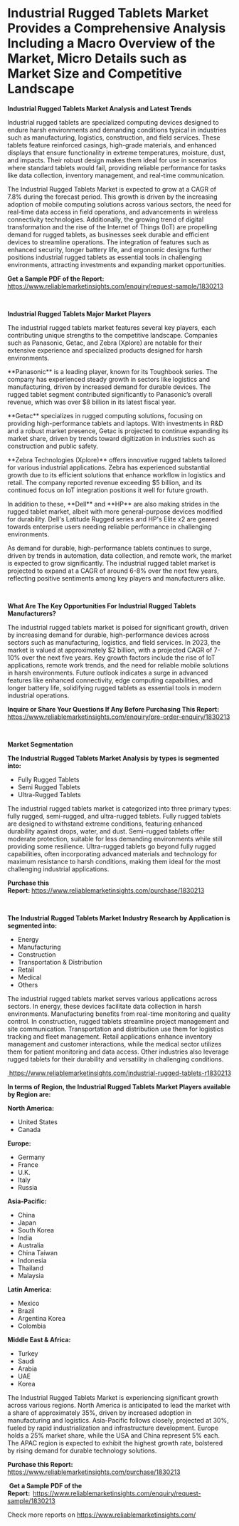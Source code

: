 <p><h1>Industrial Rugged Tablets Market Provides a Comprehensive Analysis Including a Macro Overview of the Market, Micro Details such as Market Size and Competitive Landscape</h1></p><p><strong>Industrial Rugged Tablets Market Analysis and Latest Trends</strong></p>
<p><p>Industrial rugged tablets are specialized computing devices designed to endure harsh environments and demanding conditions typical in industries such as manufacturing, logistics, construction, and field services. These tablets feature reinforced casings, high-grade materials, and enhanced displays that ensure functionality in extreme temperatures, moisture, dust, and impacts. Their robust design makes them ideal for use in scenarios where standard tablets would fail, providing reliable performance for tasks like data collection, inventory management, and real-time communication.</p><p>The Industrial Rugged Tablets Market is expected to grow at a CAGR of 7.8% during the forecast period. This growth is driven by the increasing adoption of mobile computing solutions across various sectors, the need for real-time data access in field operations, and advancements in wireless connectivity technologies. Additionally, the growing trend of digital transformation and the rise of the Internet of Things (IoT) are propelling demand for rugged tablets, as businesses seek durable and efficient devices to streamline operations. The integration of features such as enhanced security, longer battery life, and ergonomic designs further positions industrial rugged tablets as essential tools in challenging environments, attracting investments and expanding market opportunities.</p></p>
<p><strong>Get a Sample PDF of the Report:&nbsp;</strong> <a href="https://www.reliablemarketinsights.com/enquiry/request-sample/1830213?utm_campaign=2647&utm_medium=2&utm_source=Github&utm_content=ia&utm_term=05042025&utm_id=industrial-rugged-tablets">https://www.reliablemarketinsights.com/enquiry/request-sample/1830213</a></p>
<p>&nbsp;</p>
<p><strong>Industrial Rugged Tablets Major Market Players</strong></p>
<p><p>The industrial rugged tablets market features several key players, each contributing unique strengths to the competitive landscape. Companies such as Panasonic, Getac, and Zebra (Xplore) are notable for their extensive experience and specialized products designed for harsh environments.</p><p>**Panasonic** is a leading player, known for its Toughbook series. The company has experienced steady growth in sectors like logistics and manufacturing, driven by increased demand for durable devices. The rugged tablet segment contributed significantly to Panasonic’s overall revenue, which was over $8 billion in its latest fiscal year.</p><p>**Getac** specializes in rugged computing solutions, focusing on providing high-performance tablets and laptops. With investments in R&D and a robust market presence, Getac is projected to continue expanding its market share, driven by trends toward digitization in industries such as construction and public safety.</p><p>**Zebra Technologies (Xplore)** offers innovative rugged tablets tailored for various industrial applications. Zebra has experienced substantial growth due to its efficient solutions that enhance workflow in logistics and retail. The company reported revenue exceeding $5 billion, and its continued focus on IoT integration positions it well for future growth.</p><p>In addition to these, **Dell** and **HP** are also making strides in the rugged tablet market, albeit with more general-purpose devices modified for durability. Dell's Latitude Rugged series and HP's Elite x2 are geared towards enterprise users needing reliable performance in challenging environments.</p><p>As demand for durable, high-performance tablets continues to surge, driven by trends in automation, data collection, and remote work, the market is expected to grow significantly. The industrial rugged tablet market is projected to expand at a CAGR of around 6-8% over the next few years, reflecting positive sentiments among key players and manufacturers alike.</p></p>
<p>&nbsp;</p>
<p><strong>What Are The Key Opportunities For Industrial Rugged Tablets Manufacturers?</strong></p>
<p><p>The industrial rugged tablets market is poised for significant growth, driven by increasing demand for durable, high-performance devices across sectors such as manufacturing, logistics, and field services. In 2023, the market is valued at approximately $2 billion, with a projected CAGR of 7-10% over the next five years. Key growth factors include the rise of IoT applications, remote work trends, and the need for reliable mobile solutions in harsh environments. Future outlook indicates a surge in advanced features like enhanced connectivity, edge computing capabilities, and longer battery life, solidifying rugged tablets as essential tools in modern industrial operations.</p></p>
<p><strong>Inquire or Share Your Questions If Any Before Purchasing This Report:</strong> <a href="https://www.reliablemarketinsights.com/enquiry/pre-order-enquiry/1830213?utm_campaign=2647&utm_medium=2&utm_source=Github&utm_content=ia&utm_term=05042025&utm_id=industrial-rugged-tablets">https://www.reliablemarketinsights.com/enquiry/pre-order-enquiry/1830213</a></p>
<p>&nbsp;</p>
<p><strong>Market Segmentation</strong></p>
<p><strong>The Industrial Rugged Tablets Market Analysis by types is segmented into:</strong></p>
<p><ul><li>Fully Rugged Tablets</li><li>Semi Rugged Tablets</li><li>Ultra-Rugged Tablets</li></ul></p>
<p><p>The industrial rugged tablets market is categorized into three primary types: fully rugged, semi-rugged, and ultra-rugged tablets. Fully rugged tablets are designed to withstand extreme conditions, featuring enhanced durability against drops, water, and dust. Semi-rugged tablets offer moderate protection, suitable for less demanding environments while still providing some resilience. Ultra-rugged tablets go beyond fully rugged capabilities, often incorporating advanced materials and technology for maximum resistance to harsh conditions, making them ideal for the most challenging industrial applications.</p></p>
<p><strong>Purchase this Report:&nbsp;</strong><a href="https://www.reliablemarketinsights.com/purchase/1830213?utm_campaign=2647&utm_medium=2&utm_source=Github&utm_content=ia&utm_term=05042025&utm_id=industrial-rugged-tablets">https://www.reliablemarketinsights.com/purchase/1830213</a></p>
<p>&nbsp;</p>
<p><strong>The Industrial Rugged Tablets Market Industry Research by Application is segmented into:</strong></p>
<p><ul><li>Energy</li><li>Manufacturing</li><li>Construction</li><li>Transportation & Distribution</li><li>Retail</li><li>Medical</li><li>Others</li></ul></p>
<p><p>The industrial rugged tablets market serves various applications across sectors. In energy, these devices facilitate data collection in harsh environments. Manufacturing benefits from real-time monitoring and quality control. In construction, rugged tablets streamline project management and site communication. Transportation and distribution use them for logistics tracking and fleet management. Retail applications enhance inventory management and customer interactions, while the medical sector utilizes them for patient monitoring and data access. Other industries also leverage rugged tablets for their durability and versatility in challenging conditions.</p></p>
<p><a href="https://www.reliablemarketinsights.com/industrial-rugged-tablets-r1830213?utm_campaign=2647&utm_medium=2&utm_source=Github&utm_content=ia&utm_term=05042025&utm_id=industrial-rugged-tablets">&nbsp;https://www.reliablemarketinsights.com/industrial-rugged-tablets-r1830213</a></p>
<p><strong>In terms of Region, the Industrial Rugged Tablets Market Players available by Region are:</strong></p>
<p>
    <p> <strong> North America: </strong>
        <ul>
            <li>United States</li>
            <li>Canada</li>
        </ul>
        </p> 
    <p> <strong> Europe: </strong>
        <ul>
            <li>Germany</li>
            <li>France</li>
            <li>U.K.</li>
            <li>Italy</li>
            <li>Russia</li>
        </ul>
        </p> 
    <p> <strong> Asia-Pacific: </strong>
        <ul>
            <li>China</li>
            <li>Japan</li>
            <li>South Korea</li>
            <li>India</li>
            <li>Australia</li>
            <li>China Taiwan</li>
            <li>Indonesia</li>
            <li>Thailand</li>
            <li>Malaysia</li>
        </ul>
        </p> 
    <p> <strong> Latin America: </strong>
        <ul>
            <li>Mexico</li>
            <li>Brazil</li>
            <li>Argentina Korea</li>
            <li>Colombia</li>
        </ul>
        </p> 
    <p> <strong> Middle East & Africa: </strong>
        <ul>
            <li>Turkey</li>
            <li>Saudi</li>
            <li>Arabia</li>
            <li>UAE</li>
            <li>Korea</li>
        </ul>
    </p>
    </p>
<p><p>The Industrial Rugged Tablets Market is experiencing significant growth across various regions. North America is anticipated to lead the market with a share of approximately 35%, driven by increased adoption in manufacturing and logistics. Asia-Pacific follows closely, projected at 30%, fueled by rapid industrialization and infrastructure development. Europe holds a 25% market share, while the USA and China represent 5% each. The APAC region is expected to exhibit the highest growth rate, bolstered by rising demand for durable technology solutions.</p></p>
<p><strong>Purchase this Report: </strong><a href="https://www.reliablemarketinsights.com/purchase/1830213?utm_campaign=2647&utm_medium=2&utm_source=Github&utm_content=ia&utm_term=05042025&utm_id=industrial-rugged-tablets">https://www.reliablemarketinsights.com/purchase/1830213</a></p>
<p>&nbsp;<strong>Get a Sample PDF of the Report:&nbsp;&nbsp;</strong><a href="https://www.reliablemarketinsights.com/enquiry/request-sample/1830213?utm_campaign=2647&utm_medium=2&utm_source=Github&utm_content=ia&utm_term=05042025&utm_id=industrial-rugged-tablets">https://www.reliablemarketinsights.com/enquiry/request-sample/1830213</a></p>
<p><strong></strong></p>
<p>Check more reports on <a href="https://www.reliablemarketinsights.com/?utm_campaign=2647&utm_medium=2&utm_source=Github&utm_content=ia&utm_term=05042025&utm_id=industrial-rugged-tablets">https://www.reliablemarketinsights.com/</a></p>